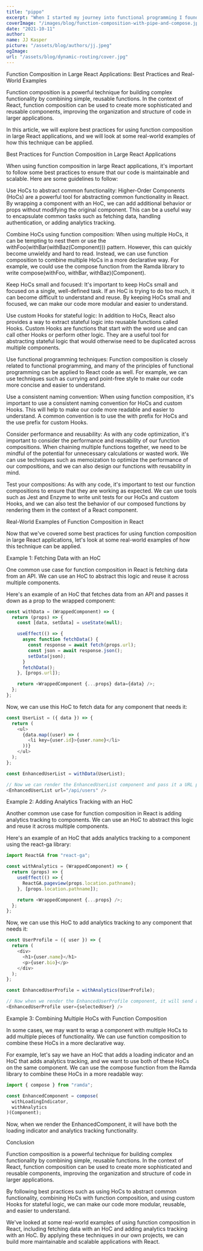 ```yaml
---
title: "pippo"
excerpt: "When I started my journey into functional programming I found myself thinking of it as both exciting and confusing. One of the core concepts I found useful in my everyday work is function composition, thanks to its intuitive nature it's not hard to introduce it even in a well-established codebase."
coverImage: "/images/blog/function-composition-with-pipe-and-compose.jpg"
date: "2021-10-11"
author:
name: JJ Kasper
picture: "/assets/blog/authors/jj.jpeg"
ogImage:
url: "/assets/blog/dynamic-routing/cover.jpg"
---
```

Function Composition in Large React Applications: Best Practices and Real-World Examples

Function composition is a powerful technique for building complex functionality by combining simple, reusable functions. In the context of React, function composition can be used to create more sophisticated and reusable components, improving the organization and structure of code in larger applications.

In this article, we will explore best practices for using function composition in large React applications, and we will look at some real-world examples of how this technique can be applied.

Best Practices for Function Composition in Large React Applications

When using function composition in large React applications, it's important to follow some best practices to ensure that our code is maintainable and scalable. Here are some guidelines to follow:

Use HoCs to abstract common functionality: Higher-Order Components (HoCs) are a powerful tool for abstracting common functionality in React. By wrapping a component with an HoC, we can add additional behavior or props without modifying the original component. This can be a useful way to encapsulate common tasks such as fetching data, handling authentication, or adding analytics tracking.

Combine HoCs using function composition: When using multiple HoCs, it can be tempting to nest them or use the withFoo(withBar(withBaz(Component))) pattern. However, this can quickly become unwieldy and hard to read. Instead, we can use function composition to combine multiple HoCs in a more declarative way. For example, we could use the compose function from the Ramda library to write compose(withFoo, withBar, withBaz)(Component).

Keep HoCs small and focused: It's important to keep HoCs small and focused on a single, well-defined task. If an HoC is trying to do too much, it can become difficult to understand and reuse. By keeping HoCs small and focused, we can make our code more modular and easier to understand.

Use custom Hooks for stateful logic: In addition to HoCs, React also provides a way to extract stateful logic into reusable functions called Hooks. Custom Hooks are functions that start with the word use and can call other Hooks or perform other logic. They are a useful tool for abstracting stateful logic that would otherwise need to be duplicated across multiple components.

Use functional programming techniques: Function composition is closely related to functional programming, and many of the principles of functional programming can be applied to React code as well. For example, we can use techniques such as currying and point-free style to make our code more concise and easier to understand.

Use a consistent naming convention: When using function composition, it's important to use a consistent naming convention for HoCs and custom Hooks. This will help to make our code more readable and easier to understand. A common convention is to use the with prefix for HoCs and the use prefix for custom Hooks.

Consider performance and reusability: As with any code optimization, it's important to consider the performance and reusability of our function compositions. When chaining multiple functions together, we need to be mindful of the potential for unnecessary calculations or wasted work. We can use techniques such as memoization to optimize the performance of our compositions, and we can also design our functions with reusability in mind.

Test your compositions: As with any code, it's important to test our function compositions to ensure that they are working as expected. We can use tools such as Jest and Enzyme to write unit tests for our HoCs and custom
Hooks, and we can also test the behavior of our composed functions by rendering them in the context of a React component.

Real-World Examples of Function Composition in React

Now that we've covered some best practices for using function composition in large React applications, let's look at some real-world examples of how this technique can be applied.

Example 1: Fetching Data with an HoC

One common use case for function composition in React is fetching data from an API. We can use an HoC to abstract this logic and reuse it across multiple components.

Here's an example of an HoC that fetches data from an API and passes it down as a prop to the wrapped component:
```javascript
const withData = (WrappedComponent) => {
  return (props) => {
    const [data, setData] = useState(null);

    useEffect(() => {
      async function fetchData() {
        const response = await fetch(props.url);
        const json = await response.json();
        setData(json);
      }
      fetchData();
    }, [props.url]);

    return <WrappedComponent {...props} data={data} />;
  };
};
```
Now, we can use this HoC to fetch data for any component that needs it:

```javascript
const UserList = ({ data }) => {
  return (
    <ul>
      {data.map((user) => (
        <li key={user.id}>{user.name}</li>
      ))}
    </ul>
  );
};

const EnhancedUserList = withData(UserList);

// Now we can render the EnhancedUserList component and pass it a URL prop to fetch data from
<EnhancedUserList url="/api/users" />
```
Example 2: Adding Analytics Tracking with an HoC

Another common use case for function composition in React is adding analytics tracking to components. We can use an HoC to abstract this logic and reuse it across multiple components.

Here's an example of an HoC that adds analytics tracking to a component using the react-ga library:
```javascript
import ReactGA from "react-ga";

const withAnalytics = (WrappedComponent) => {
  return (props) => {
    useEffect(() => {
      ReactGA.pageview(props.location.pathname);
    }, [props.location.pathname]);

    return <WrappedComponent {...props} />;
  };
};
```
Now, we can use this HoC to add analytics tracking to any component that needs it:
```javascript
const UserProfile = ({ user }) => {
  return (
    <div>
      <h1>{user.name}</h1>
      <p>{user.bio}</p>
    </div>
  );
};

const EnhancedUserProfile = withAnalytics(UserProfile);

// Now when we render the EnhancedUserProfile component, it will send a pageview event to Google Analytics
<EnhancedUserProfile user={selectedUser} />
```
Example 3: Combining Multiple HoCs with Function Composition



In some cases, we may want to wrap a component with multiple HoCs to add multiple pieces of functionality. We can use function composition to combine these HoCs in a more declarative way.

For example, let's say we have an HoC that adds a loading indicator and an HoC that adds analytics tracking, and we want to use both of these HoCs on the same component. We can use the compose function from the Ramda library to combine these HoCs in a more readable way:

```javascript
import { compose } from "ramda";

const EnhancedComponent = compose(
  withLoadingIndicator,
  withAnalytics
)(Component);
```
Now, when we render the EnhancedComponent, it will have both the loading indicator and analytics tracking functionality.

Conclusion

Function composition is a powerful technique for building complex functionality by combining simple, reusable functions. In the context of React, function composition can be used to create more sophisticated and reusable components, improving the organization and structure of code in larger applications.

By following best practices such as using HoCs to abstract common functionality, combining HoCs with function composition, and using custom Hooks for stateful logic, we can make our code more modular, reusable, and easier to understand.

We've looked at some real-world examples of using function composition in React, including fetching data with an HoC and adding analytics tracking with an HoC. By applying these techniques in our own projects, we can build more maintainable and scalable applications with React.
